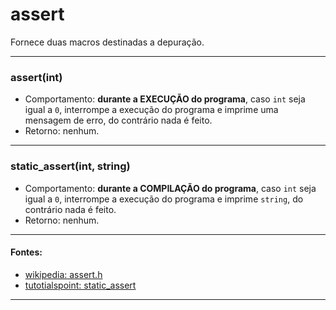 # assert
Fornece duas macros destinadas a depuração.

<hr>

<h3>assert(int)</h3>

* Comportamento: **durante a EXECUÇÃO do programa**, caso `int` seja igual a `0`, interrompe a execução do programa e imprime uma mensagem de erro, do contrário nada é feito.
* Retorno: nenhum.
	
<hr>

<h3>static_assert(int, string)</h3>

* Comportamento: **durante a COMPILAÇÃO do programa**, caso `int` seja igual a `0`, interrompe a execução do programa e imprime `string`, do contrário nada é feito.
* Retorno: nenhum.
	
<hr>

#### Fontes:
* [wikipedia: assert.h](https://en.wikipedia.org/wiki/assert.h )
* [tutotialspoint: static\_assert](https://www.tutorialspoint.com/c_standard_library/assert_h.htm )

<hr>
